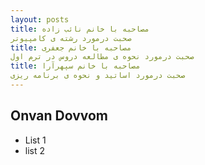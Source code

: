 ```yaml
---
layout: posts
title: مصاحبه با خانم نائب زاده
صحبت درمورد رشته ی کامپیوتر
title: مصاحبه با خانم جعفری
صحبت درمورد نحوه ی مطالعه دروس در ترم اول
title: مصاحبه با خانم سپهرآرا
صحبت درمورد اساتید و نحوه ی برنامه ریزی
---
```


## Onvan Dovvom

- List 1
- list 2
